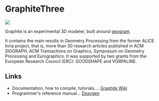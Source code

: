 # GraphiteThree

![](https://github.com/BrunoLevy/GraphiteThree/wiki/graphite_banner.gif)

Graphite is an experimental 3D modeler, built around
[geogram](https://github.com/BrunoLevy/geogram). 

It contains the main results in Geometry Processing from the former
ALICE Inria project, that is, more than 30 research articles published
in ACM SIGGRAPH, ACM Transactions on Graphics, Symposium on Geometry 
Processing and Eurographics. It was supported by two grants from the
European Research Council (ERC): GOODSHAPE and VORPALINE.

Links
-----
  - Documentation, how to compile, tutorials.... [Graphite Wiki](https://github.com/BrunoLevy/GraphiteThree/wiki)
  - Programmer's reference manual... [Doxygen](https://brunolevy.github.io/GraphiteThree/)
